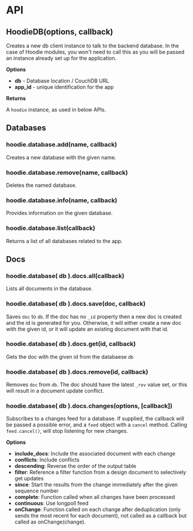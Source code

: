 # API


## HoodieDB(options, callback)

Creates a new db client instance to talk to the backend database. In the
case of Hoodie modules, you won't need to call this as you will be passed
an instance already set up for the application.

__Options__

* __db__ - Database location / CouchDB URL
* __app\_id__ - unique identification for the app

__Returns__

A `hoodie` instance, as used in below APIs.


## Databases

### hoodie.database.add(name, callback)

Creates a new database with the given name.

### hoodie.database.remove(name, callback)

Deletes the named database.

### hoodie.database.info(name, callback)

Provides information on the given database.

### hoodie.database.list(callback)

Returns a list of all databases related to the app.


## Docs

### hoodie.database( db ).docs.all(callback)

Lists all documents in the database.

### hoodie.database( db ).docs.save(doc, callback)

Saves `doc` to `db`. If the doc has no `_id` property then a new doc is
created and the id is generated for you. Otherwise, it will either create
a new doc with the given id, or it will update an existing document with
that id.

### hoodie.database( db ).docs.get(id, callback)

Gets the doc with the given id from the databaese `db`

### hoodie.database( db ).docs.remove(id, callback)

Removes `doc` from `db`. The doc should have the latest `_rev` value set,
or this will result in a document update conflict.

### hoodie.database( db ).docs.changes(options, [callback])

Subscribes to a changes feed for a database. If supplied, the callback will
be passed a possible error, and a `feed` object with a `cancel` method. Calling
`feed.cancel()`, will stop listening for new changes.

__Options__

* __include\_docs__: Include the associated document with each change
* __conflicts__: Include conflicts
* __descending__: Reverse the order of the output table
* __filter__: Reference a filter function from a design document to selectively
  get updates
* __since__: Start the results from the change immediately after the given
  sequence number
* __complete__: Function called when all changes have been processed
* __continuous__: Use longpoll feed
* __onChange__: Function called on each change after deduplication (only
  sends the most recent for each document), not called as a callback but
  called as onChange(change).
